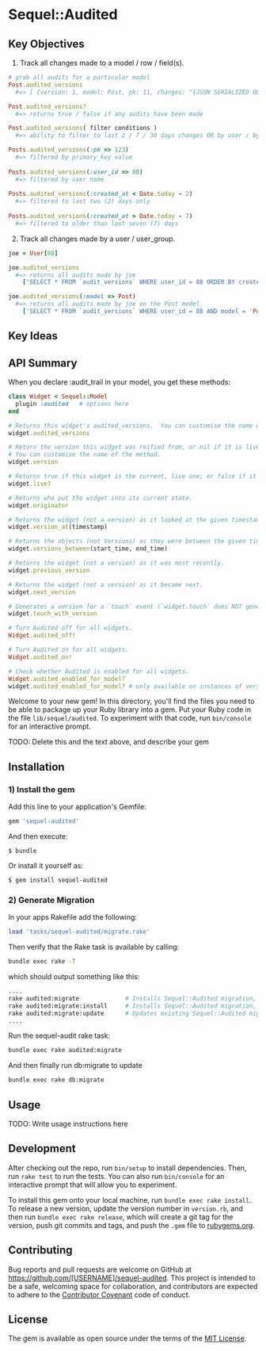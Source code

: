 # Sequel::Audited

## Key Objectives

1) Track all changes made to a model / row / field(s).

```ruby  
# grab all audits for a particular model
Post.audited_versions
  #=> [ {version: 1, model: Post, pk: 11, changes: "{JSON SERIALIZED OBJECT}", changed_by: user_id, created_at: TIMESTAMP,... },...]

Post.audited_versions?
  #=> returns true / false if any audits have been made

Post.audited_versions( filter conditions )
  #=> ability to filter to last 2 / 7 / 30 days changes OR by user / by pk

Posts.audited_versions(:pk => 123)
  #=> filtered by primary_key value
  
Posts.audited_versions(:user_id => 88)
  #=> filtered by user name
  
Posts.audited_versions(:created_at < Date.today - 2)
  #=> filtered to last two (2) days only
  
Posts.audited_versions(:created_at > Date.today - 7)
  #=> filtered to older than last seven (7) days
```



2) Track all changes made by a user / user_group.

```ruby
joe = User[88]

joe.audited_versions  
  #=> returns all audits made by joe  
    ['SELECT * FROM `audit_versions` WHERE user_id = 88 ORDER BY created_at DESC']

joe.audited_versions(:model => Post)
  #=> returns all audits made by joe on the Post model
    ['SELECT * FROM `audit_versions` WHERE user_id = 88 AND model = 'Post' ORDER BY created_at DESC']
```



## Key Ideas



### 



## API Summary

When you declare :audit_trail in your model, you get these methods:

```ruby
class Widget < Sequel::Model
  plugin :audited   # options here
end

# Returns this widget's audited_versions.  You can customise the name of the association.
widget.audited_versions

# Return the version this widget was reified from, or nil if it is live.
# You can customise the name of the method.
widget.version

# Returns true if this widget is the current, live one; or false if it is from a previous version.
widget.live?

# Returns who put the widget into its current state.
widget.originator

# Returns the widget (not a version) as it looked at the given timestamp.
widget.version_at(timestamp)

# Returns the objects (not Versions) as they were between the given times.
widget.versions_between(start_time, end_time)

# Returns the widget (not a version) as it was most recently.
widget.previous_version

# Returns the widget (not a version) as it became next.
widget.next_version

# Generates a version for a `touch` event (`widget.touch` does NOT generate a version)
widget.touch_with_version

# Turn Audited off for all widgets.
Widget.audited_off!

# Turn Audited on for all widgets.
Widget.audited_on!

# Check whether Audited is enabled for all widgets.
Widget.audited_enabled_for_model?
widget.audited_enabled_for_model? # only available on instances of versioned models
```







Welcome to your new gem! In this directory, you'll find the files you need to be able to package up 
your Ruby library into a gem. Put your Ruby code in the file `lib/sequel/audited`. To experiment with 
that code, run `bin/console` for an interactive prompt.

TODO: Delete this and the text above, and describe your gem

## Installation

### 1) Install the gem 

Add this line to your application's Gemfile:

```ruby
gem 'sequel-audited'
```

And then execute:

    $ bundle

Or install it yourself as:

    $ gem install sequel-audited


### 2)  Generate Migration

In your apps Rakefile add the following:

```ruby
load 'tasks/sequel-audited/migrate.rake'
```

Then verify that the Rake task is available by calling:

```bash
bundle exec rake -T
```

which should output something like this:

```bash
....
rake audited:migrate             # Installs Sequel::Audited migration, but does not run it.
rake audited:migrate:install     # Installs Sequel::Audited migration, but does not run it.
rake audited:migrate:update      # Updates existing Sequel::Audited migration files with amendments
....
```

Run the sequel-audit rake task:

```bash
bundle exec rake audited:migrate
```

And then finally run db:migrate to update

```bash
bundle exec rake db:migrate
```



## Usage

TODO: Write usage instructions here

## Development

After checking out the repo, run `bin/setup` to install dependencies. Then, run `rake test` to run 
the tests. You can also run `bin/console` for an interactive prompt that will allow you to experiment.

To install this gem onto your local machine, run `bundle exec rake install`. To release a new version, 
update the version number in `version.rb`, and then run `bundle exec rake release`, which will create 
a git tag for the version, push git commits and tags, and push the `.gem` file to 
[rubygems.org](https://rubygems.org).

## Contributing

Bug reports and pull requests are welcome on GitHub at https://github.com/[USERNAME]/sequel-audited. 
This project is intended to be a safe, welcoming space for collaboration, and contributors are 
expected to adhere to the [Contributor Covenant](http://contributor-covenant.org) code of conduct.


## License

The gem is available as open source under the terms of the 
[MIT License](http://opensource.org/licenses/MIT).

